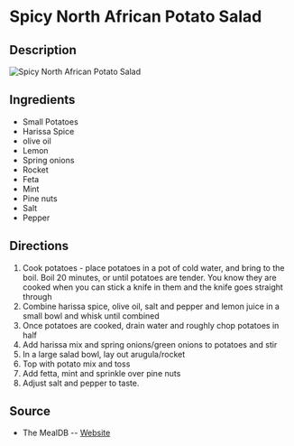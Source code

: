 # Spicy North African Potato Salad

## Description
![Spicy North African Potato Salad](https://www.themealdb.com/images/media/meals/urtwux1486983078.jpg "Spicy North African Potato Salad")

## Ingredients
- Small Potatoes
- Harissa Spice
- olive oil
- Lemon
- Spring onions
- Rocket
- Feta
- Mint
- Pine nuts
- Salt
- Pepper

## Directions
1. Cook potatoes - place potatoes in a pot of cold water, and bring to the boil. Boil 20 minutes, or until potatoes are tender. You know they are cooked when you can stick a knife in them and the knife goes straight through
2. Combine harissa spice, olive oil, salt and pepper and lemon juice in a small bowl and whisk until combined
3. Once potatoes are cooked, drain water and roughly chop potatoes in half
4. Add harissa mix and spring onions/green onions to potatoes and stir
5. In a large salad bowl, lay out arugula/rocket
6. Top with potato mix and toss
7. Add fetta, mint and sprinkle over pine nuts
8. Adjust salt and pepper to taste.

## Source

- The MealDB -- [Website](https://themealdb.com/)
